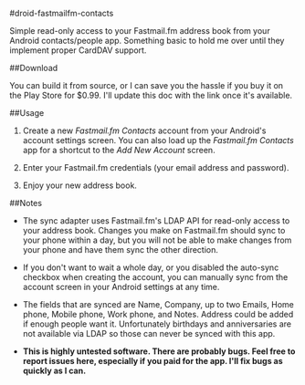 #droid-fastmailfm-contacts

Simple read-only access to your Fastmail.fm address book from your Android contacts/people app. Something basic to hold me over until they implement proper CardDAV support.

##Download

You can build it from source, or I can save you the hassle if you buy it on the Play Store for $0.99. I'll update this doc with the link once it's available.

##Usage

1. Create a new *Fastmail.fm Contacts* account from your Android's account settings screen. You can also load up the *Fastmail.fm Contacts* app for a shortcut to the *Add New Account* screen.

2. Enter your Fastmail.fm credentials (your email address and password).

3. Enjoy your new address book.

##Notes

- The sync adapter uses Fastmail.fm's LDAP API for read-only access to your address book. Changes you make on Fastmail.fm should sync to your phone within a day, but you will not be able to make changes from your phone and have them sync the other direction.

- If you don't want to wait a whole day, or you disabled the auto-sync checkbox when creating the account, you can manually sync from the account screen in your Android settings at any time.

- The fields that are synced are Name, Company, up to two Emails, Home phone, Mobile phone, Work phone, and Notes. Address could be added if enough people want it. Unfortunately birthdays and anniversaries are not available via LDAP so those can never be synced with this app.

- **This is highly untested software. There are probably bugs. Feel free to report issues here, especially if you paid for the app. I'll fix bugs as quickly as I can.**
